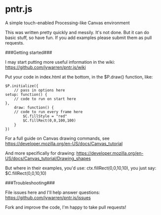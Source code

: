 pntr.js
=======

A simple touch-enabled Processing-like Canvas environment

This was written pretty quickly and messily. It's not done. But it can do basic stuff, so have fun. If you add examples please submit them as pull requests.

###Getting started###

I may start putting more useful information in the wiki: https://github.com/jywarren/pntr.js/wiki

Put your code in index.html at the bottom, in the $P.draw() function, like: 

    $P.initialize({
    	// pass in options here
	setup: function() {
		// code to run on start here
	},
    	draw: function() {
		// code to run every frame here
    		$C.fillStyle = "red"
    		$C.fillRect(0,0,100,100)
    	}
    })

For a full guide on Canvas drawing commands, see https://developer.mozilla.org/en-US/docs/Canvas_tutorial

And more specifically for drawing: https://developer.mozilla.org/en-US/docs/Canvas_tutorial/Drawing_shapes

But where in their examples, you'd use: ctx.fillRect(0,0,10,10), you just say: $C.fillRect(0,0,10,10)

###Troubleshooting###

File issues here and I'll help answer questions: https://github.com/jywarren/pntr.js/issues

Fork and improve the code, I'm happy to take pull requests!


